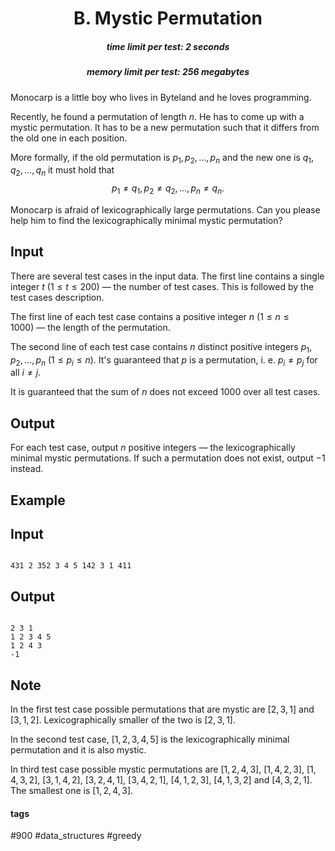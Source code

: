 <h1 style='text-align: center;'> B. Mystic Permutation</h1>

<h5 style='text-align: center;'>time limit per test: 2 seconds</h5>
<h5 style='text-align: center;'>memory limit per test: 256 megabytes</h5>

Monocarp is a little boy who lives in Byteland and he loves programming.

Recently, he found a permutation of length $n$. He has to come up with a mystic permutation. It has to be a new permutation such that it differs from the old one in each position.

More formally, if the old permutation is $p_1,p_2,\ldots,p_n$ and the new one is $q_1,q_2,\ldots,q_n$ it must hold that $$p_1\neq q_1, p_2\neq q_2, \ldots ,p_n\neq q_n.$$

Monocarp is afraid of lexicographically large permutations. Can you please help him to find the lexicographically minimal mystic permutation?

## Input

There are several test cases in the input data. The first line contains a single integer $t$ ($1\leq t\leq 200$) — the number of test cases. This is followed by the test cases description.

The first line of each test case contains a positive integer $n$ ($1\leq n\leq 1000$) — the length of the permutation.

The second line of each test case contains $n$ distinct positive integers $p_1, p_2, \ldots, p_n$ ($1 \leq p_i \leq n$). It's guaranteed that $p$ is a permutation, i. e. $p_i \neq p_j$ for all $i \neq j$. 

It is guaranteed that the sum of $n$ does not exceed $1000$ over all test cases.

## Output

For each test case, output $n$ positive integers — the lexicographically minimal mystic permutations. If such a permutation does not exist, output $-1$ instead.

## Example

## Input


```

431 2 352 3 4 5 142 3 1 411
```
## Output


```

2 3 1
1 2 3 4 5
1 2 4 3
-1

```
## Note

In the first test case possible permutations that are mystic are $[2,3,1]$ and $[3,1,2]$. Lexicographically smaller of the two is $[2,3,1]$.

In the second test case, $[1,2,3,4,5]$ is the lexicographically minimal permutation and it is also mystic.

In third test case possible mystic permutations are $[1,2,4,3]$, $[1,4,2,3]$, $[1,4,3,2]$, $[3,1,4,2]$, $[3,2,4,1]$, $[3,4,2,1]$, $[4,1,2,3]$, $[4,1,3,2]$ and $[4,3,2,1]$. The smallest one is $[1,2,4,3]$.



#### tags 

#900 #data_structures #greedy 